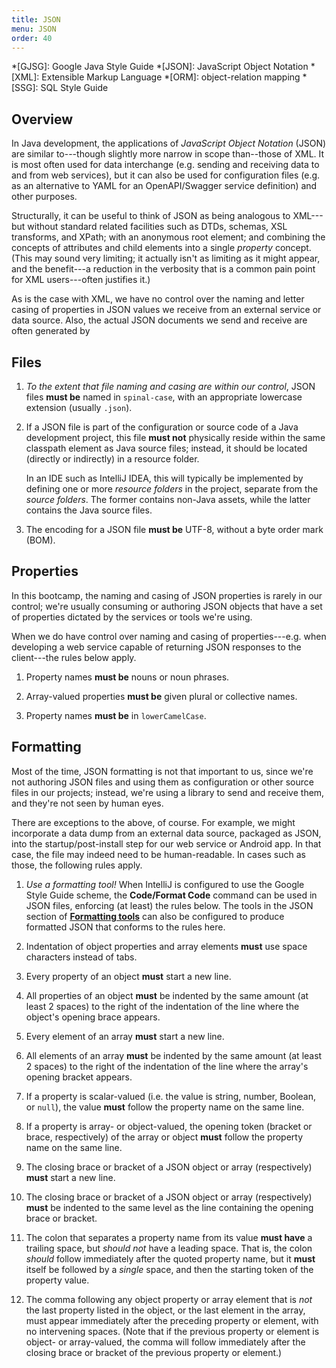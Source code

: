 ```yaml
---
title: JSON
menu: JSON
order: 40
---
```


*[GJSG]: Google Java Style Guide
*[JSON]: JavaScript Object Notation
*[XML]: Extensible Markup Language
*[ORM]: object-relation mapping
*[SSG]: SQL Style Guide

## Overview

In Java development, the applications of _JavaScript Object Notation_ (JSON) are similar to---though slightly more narrow in scope than--those of XML. It is most often used for data interchange (e.g. sending and receiving data to and from web services), but it can also be used for configuration files (e.g. as an alternative to YAML for an OpenAPI/Swagger service definition) and other purposes.

Structurally, it can be useful to think of JSON as being analogous to XML---but without standard related facilities such as DTDs, schemas, XSL transforms, and XPath; with an anonymous root element; and combining the concepts of attributes and child elements into a single _property_ concept. (This may sound very limiting; it actually isn't as limiting as it might appear, and the benefit---a reduction in the verbosity that is a common pain point for XML users---often justifies it.)

As is the case with XML, we have no control over the naming and letter casing of properties in JSON values we receive from an external service or data source. Also, the actual JSON documents we send and receive are often generated by 

## Files

1. _To the extent that file naming and casing are within our control_, JSON files **must be** named in `spinal-case`, with an appropriate lowercase extension (usually `.json`).

2. If a JSON file is part of the configuration or source code of a Java development project, this file **must not** physically reside within the same classpath element as Java source files; instead, it should be located (directly or indirectly) in a resource folder.

    In an IDE such as IntelliJ IDEA, this will typically be implemented by defining one or more _resource folders_ in the project, separate from the _source folders_. The former contains non-Java assets, while the latter contains the Java source files.

3. The encoding for a JSON file **must be** UTF-8, without a byte order mark (BOM).

## Properties

In this bootcamp, the naming and casing of JSON properties is rarely in our control; we're usually consuming or authoring JSON objects that have a set of properties dictated by the services or tools we're using.

When we do have control over naming and casing of properties---e.g. when developing a web service capable of returning JSON responses to the client---the rules below apply.

1. Property names **must be** nouns or noun phrases.

2. Array-valued properties **must be** given plural or collective names.

3. Property names **must be** in `lowerCamelCase`.

## Formatting

Most of the time, JSON formatting is not that important to us, since we're not authoring JSON files and using them as configuration or other source files in our projects; instead, we're using a library to send and receive them, and they're not seen by human eyes. 

There are exceptions to the above, of course. For example, we might incorporate a data dump from an external data source, packaged as JSON, into the startup/post-install step for our web service or Android app. In that case, the file may indeed need to be human-readable. In cases such as those, the following rules apply. 

1. _Use a formatting tool!_ When IntelliJ is configured to use the Google Style Guide scheme, the **Code/Format Code** command can be used in JSON files, enforcing (at least) the rules below. The tools in the JSON section of [**Formatting tools**](resources.md#formatting-tools) can also be configured to produce formatted JSON that conforms to the rules here.

2. Indentation of object properties and array elements **must** use space characters instead of tabs.

3. Every property of an object **must** start a new line.

4. All properties of an object **must** be indented by the same amount (at least 2 spaces) to the right of the indentation of the line where the object's opening brace appears.

5. Every element of an array **must** start a new line.

6. All elements of an array **must** be indented by the same amount (at least 2 spaces) to the right of the indentation of the line where the array's opening bracket appears.

7. If a property is scalar-valued (i.e. the value is string, number, Boolean, or `null`), the value **must** follow the property name on the same line.

8. If a property is array- or object-valued, the opening token (bracket or brace, respectively) of the array or object **must** follow the property name on the same line.

9. The closing brace or bracket of a JSON object or array (respectively) **must** start a new line.

10. The closing brace or bracket of a JSON object or array (respectively) **must** be indented to the same level as the line containing the opening brace or bracket.  

11. The colon that separates a property name from its value **must have** a trailing space, but _should not_ have a leading space. That is, the colon _should_ follow immediately after the quoted property name, but it **must** itself be followed by a _single_ space, and then the starting token of the property value.

12. The comma following any object property or array element that is _not_ the last property listed in the object, or the last element in the array, must appear immediately after the preceding property or element, with no intervening spaces. (Note that if the previous property or element is object- or array-valued, the comma will follow immediately after the closing brace or bracket of the previous property or element.)
